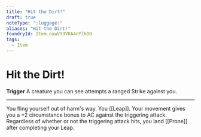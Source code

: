 ```yaml
---
title: "Hit the Dirt!"
draft: true
noteType: ":luggage:"
aliases: "Hit the Dirt!"
foundryId: Item.oawVY3VKA4nYlhDO
tags:
  - Item
---
```


# Hit the Dirt!

**Trigger** A creature you can see attempts a ranged Strike against you.

* * *

You fling yourself out of harm's way. You [[Leap]]. Your movement gives you a +2 circumstance bonus to AC against the triggering attack. Regardless of whether or not the triggering attack hits, you land [[Prone]] after completing your Leap.
